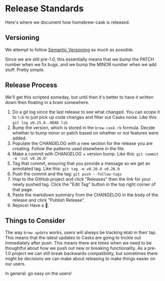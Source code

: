 # Release Standards

Here's where we document how homebrew-cask is released.

## Versioning

We attempt to follow [Semantic Versioning](http://semver.org/) as much as
possible.

Since we are still pre-1.0, this essentially means that we bump the PATCH
number when we fix bugs, and we bump the MINOR number when we add stuff. Pretty
simple.

## Release Process

We'll get this scripted someday, but until then it's better to have it written
down then floating in a brain somewhere.

1. Do a git log since the last release to see what changed. You can scope it to
   `lib` to just pick up code changes and filter out Casks noise.
   Like this: `git log v0.25.0..HEAD lib`
2. Bump the version, which is stored in the `brew-cask.rb` formula. Decide
   whether to bump minor or patch based on whether or not features were added.
3. Populate the CHANGELOG with a new section for the release you are creating.
   Follow the patterns used elsewhere in the file.
4. Make a commit with CHANGELOG + version bump.
   Like this: `git commit -m 'cut v0.26.0'`
5. Tag that commit, ensuring that you provide a message so we get an annotated
   tag.
   Like this: `git tag -m v0.26.0 v0.26.0`
6. Push the commit and the tag: `git push --follow-tags`
7. Hop to the GitHub project and click "Releases" then the link for your newly
   pushed tag. Click the "Edit Tag" button in the top right corner of that
   page.
8. Paste the markdown summary from the CHANGELOG in the body of the release and
   click "Publish Release".
9. Rejoice! Have a :cookie:.

## Things to Consider

The way `brew update` works, users will always be tracking `HEAD` in their tap.
This means that the latest updates to Casks are going to trickle out
immediately after push. This means there are times when we need to be
thoughtful about how we push out new or breaking functionality. As a pre-1.0
project we can still break backwards compatibility, but sometimes there might
be decisions we can make about releasing to make things easier on our users.

In general: go easy on the users!
